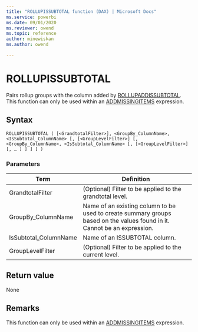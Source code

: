 ```yaml
---
title: "ROLLUPISSUBTOTAL function (DAX) | Microsoft Docs"
ms.service: powerbi 
ms.date: 09/01/2020
ms.reviewer: owend
ms.topic: reference
author: minewiskan
ms.author: owend

---
```

# ROLLUPISSUBTOTAL

Pairs rollup groups with the column added by [ROLLUPADDISSUBTOTAL](rollupaddissubtotal-function-dax.md). This function can only be used within an [ADDMISSINGITEMS](addmissingitems-function-dax.md) expression.
  
## Syntax  
  
```dax
ROLLUPISSUBTOTAL ( [<GrandtotalFilter>], <GroupBy_ColumnName>, <IsSubtotal_ColumnName> [, [<GroupLevelFilter>] [, <GroupBy_ColumnName>, <IsSubtotal_ColumnName> [, [<GroupLevelFilter>] [, … ] ] ] ] )
```
  
### Parameters  

|Term|Definition|  
|--------|--------------|  
|GrandtotalFilter|(Optional) Filter to be applied to the grandtotal level.|  
|GroupBy_ColumnName|Name of an existing column to be used to create summary groups based on the values found in it. Cannot be an expression.|  
|IsSubtotal_ColumnName |Name of an ISSUBTOTAL column.|
|GroupLevelFilter|(Optional) Filter to be applied to the current level.|

## Return value

None
  
## Remarks  

This function can only be used within an [ADDMISSINGITEMS](addmissingitems-function-dax.md) expression.